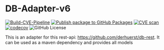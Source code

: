 # DB-Adapter-v6
[![Build-CVE-Pipeline](https://github.com/olech2412/DB-Adapter-v6/actions/workflows/Build-Test-Pipeline.yml/badge.svg?branch=master)](https://github.com/olech2412/DB-Adapter-v6/actions/workflows/Build-Test-Pipeline.yml) [![Publish package to GitHub Packages](https://github.com/olech2412/DB-Adapter-v6/actions/workflows/publishPackage.yml/badge.svg)](https://github.com/olech2412/DB-Adapter-v6/actions/workflows/publishPackage.yml) [![CVE scan](https://github.com/olech2412/DB-Adapter-v6/actions/workflows/cve-scan.yml/badge.svg)](https://github.com/olech2412/DB-Adapter-v6/actions/workflows/cve-scan.yml) [![codecov](https://codecov.io/gh/olech2412/DB-Adapter-v6/graph/badge.svg?token=CKROXWUMJQ)](https://codecov.io/gh/olech2412/DB-Adapter-v6) ![GitHub License](https://img.shields.io/github/license/olech2412/DB-Adapter-v6)

This is an adapter for this rest-api: https://github.com/derhuerst/db-rest. It can be used as a maven dependency and provides all models
